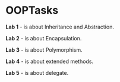 # OOPTasks

<b>Lab 1</b> - is about Inheritance and Abstraction. </p>
<b>Lab 2</b> - is about Encapsulation.</p>
<b>Lab 3</b> - is about Polymorphism.</p>
<b>Lab 4</b> - is about extended methods.</p>
<b>Lab 5</b> - is about delegate.</p>
